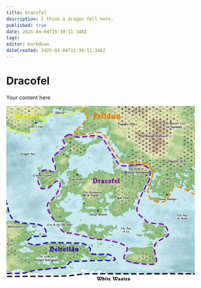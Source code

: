 ```yaml
---
title: Dracofel
description: I think a dragon fell here.
published: true
date: 2025-04-04T15:39:11.348Z
tags: 
editor: markdown
dateCreated: 2025-04-04T15:39:11.348Z
---
```


# Dracofel
Your content here

![dracofel.webp](/maps/mardun/dracofel.webp)